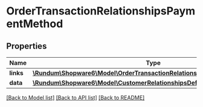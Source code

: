 # OrderTransactionRelationshipsPaymentMethod

## Properties
Name | Type | Description | Notes
------------ | ------------- | ------------- | -------------
**links** | [**\Rundum\Shopware6\Model\OrderTransactionRelationshipsPaymentMethodLinks**](OrderTransactionRelationshipsPaymentMethodLinks.md) |  | [optional] 
**data** | [**\Rundum\Shopware6\Model\CustomerRelationshipsDefaultPaymentMethodData**](CustomerRelationshipsDefaultPaymentMethodData.md) |  | [optional] 

[[Back to Model list]](../../README.md#documentation-for-models) [[Back to API list]](../../README.md#documentation-for-api-endpoints) [[Back to README]](../../README.md)

